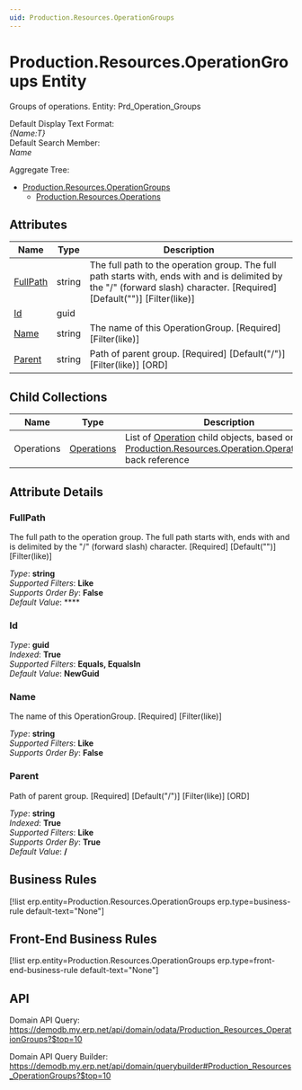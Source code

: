 ```yaml
---
uid: Production.Resources.OperationGroups
---
```

# Production.Resources.OperationGroups Entity

Groups of operations. Entity: Prd_Operation_Groups

Default Display Text Format:  
_{Name:T}_  
Default Search Member:  
_Name_  

Aggregate Tree:  
* [Production.Resources.OperationGroups](Production.Resources.OperationGroups.md)  
  * [Production.Resources.Operations](Production.Resources.Operations.md)  

## Attributes

| Name | Type | Description |
| ---- | ---- | --- |
| [FullPath](Production.Resources.OperationGroups.md#fullpath) | string | The full path to the operation group. The full path starts with, ends with and is delimited by the "/" (forward slash) character. [Required] [Default("")] [Filter(like)] 
| [Id](Production.Resources.OperationGroups.md#id) | guid |  
| [Name](Production.Resources.OperationGroups.md#name) | string | The name of this OperationGroup. [Required] [Filter(like)] 
| [Parent](Production.Resources.OperationGroups.md#parent) | string | Path of parent group. [Required] [Default("/")] [Filter(like)] [ORD] 

## Child Collections

| Name | Type | Description |
| ---- | ---- | --- |
| Operations | [Operations](Production.Resources.Operations.md) | List of [Operation](Production.Resources.Operations.md) child objects, based on the [Production.Resources.Operation.OperationGroup](Production.Resources.Operations.md#operationgroup) back reference 


## Attribute Details

### FullPath

The full path to the operation group. The full path starts with, ends with and is delimited by the "/" (forward slash) character. [Required] [Default("")] [Filter(like)]

_Type_: **string**  
_Supported Filters_: **Like**  
_Supports Order By_: **False**  
_Default Value_: ****  

### Id

_Type_: **guid**  
_Indexed_: **True**  
_Supported Filters_: **Equals, EqualsIn**  
_Default Value_: **NewGuid**  

### Name

The name of this OperationGroup. [Required] [Filter(like)]

_Type_: **string**  
_Supported Filters_: **Like**  
_Supports Order By_: **False**  

### Parent

Path of parent group. [Required] [Default("/")] [Filter(like)] [ORD]

_Type_: **string**  
_Indexed_: **True**  
_Supported Filters_: **Like**  
_Supports Order By_: **True**  
_Default Value_: **/**  



## Business Rules

[!list erp.entity=Production.Resources.OperationGroups erp.type=business-rule default-text="None"]

## Front-End Business Rules

[!list erp.entity=Production.Resources.OperationGroups erp.type=front-end-business-rule default-text="None"]

## API

Domain API Query:
<https://demodb.my.erp.net/api/domain/odata/Production_Resources_OperationGroups?$top=10>

Domain API Query Builder:
<https://demodb.my.erp.net/api/domain/querybuilder#Production_Resources_OperationGroups?$top=10>

